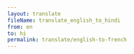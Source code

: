 ```yaml
--- 
layout: translate 
fileName: translate_english_to_hindi 
from: en
to: hi 
permalink: translate/english-to-french
---
```

